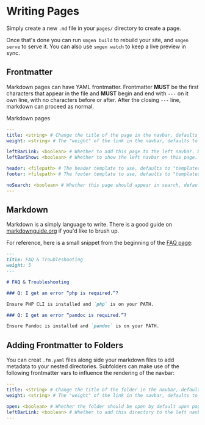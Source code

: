
# Writing Pages

Simply create a new `.md` file in your `pages/` directory to create a page.

Once that's done you can run `smgen build` to rebuild your site, and `smgen serve` to serve it. You can also use `smgen watch` to keep a live preview in sync.

## Frontmatter

Markdown pages can have YAML frontmatter. Frontmatter **MUST** be the first characters that appear in the file and **MUST** begin and end with `---` on it own line, with no characters before or after. After the closing `---` line, markdown can proceed as normal.

Markdown pages

```yaml
---
title: <string> # Change the title of the page in the navbar, defaults to the filename
weight: <string> # The "weight" of the link in the navbar, defaults to 0

leftBarLink: <boolean> # Whether to add this page to the left navbar. Defaults to true
leftBarShow: <boolean> # Whether to show the left navbar on this page. Defaults to true

header: <filepath> # The header template to use, defaults to "templates/header.php"
footer: <filepath> # The footer template to use, defaults to "templates/footer.php"

noSearch: <boolean> # Whether this page should appear in search, defaults to TRUE
---
```

## Markdown

Markdown is a simply language to write. There is a good guide on [markdownguide.org](https://www.markdownguide.org/basic-syntax/) if you'd like to brush up.

For reference, here is a small snippet from the beginning of the [FAQ page](faq.html):

```markdown
---
title: FAQ & Troubleshooting
weight: 5
---

# FAQ & Troubleshooting

### Q: I get an error “php is required.”?

Ensure PHP CLI is installed and `php` is on your PATH.

### Q: I get an error “pandoc is required.”?

Ensure Pandoc is installed and `pandoc` is on your PATH.
```

## Adding Frontmatter to Folders

You can creat `.fm.yaml` files along side your markdown files to add metadata to your nested directories. Subfolders can make use of the following frontmatter vars to influence the rendering of the navbar:

```yaml
---
title: <string> # Change the title of the folder in the navbar, defaults to the filename
weight: <string> # The "weight" of the link in the navbar, defaults to 0

open: <boolean> # Whether the folder should be open by default upon page load. Defaults to true.
leftBarLink: <boolean> # Whether to add this directory to the left navbar. Defaults to true
---
```
